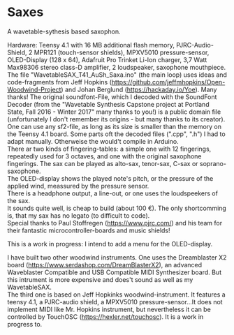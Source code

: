 # Saxes
A wavetable-sythesis based saxophon.

Hardware: Teensy 4.1 with 16 MB additional flash memory, PJRC-Audio-Shield, 2 MPR121 (touch-sensor shields), MPXV5010 pressure-sensor, OLED-Display (128 x 64), Adafruit Pro Trinket Li-Ion charger, 3,7 Watt Max98306 stereo class-D amplifier, 2 loudspeaker, saxophone mouthpiece.  
The file "WavetableSAX_T41_AuSh_Saxa.ino" (the main loop) uses ideas and code-fragments from Jeff Hopkins (https://github.com/jeffmhopkins/Open-Woodwind-Project) and Johan Berglund (https://hackaday.io/Yoe). Many thanks! The original soundfont-File, which I decoded with the SoundFont Decoder (from the "Wavetable Synthesis Capstone project at Portland State, Fall 2016 - Winter 2017" many thanks to you!) is a public domain file (unfortunately I don't remember its origins - but many thanks to its creator). One can use any sf2-file, as long as its size is smaller than the memory on the Teensy 4.1 board. Some parts oft the decoded files (".cpp", ".h") I had to adapt manually. Otherweise the would't compile in Arduino.  
There ar two kinds of fingering-tables: a simple one with 12 fingerings, repeatedly used for 3 octaves, and one with the original saxophone fingerings. The sax can be played as alto-sax, tenor-sax, C-sax or soprano-saxophone.  
The OLED-display shows the played note's pitch, or the pressure of the applied wind, meassured by the pressure sensor.  
There is a headphone output, a line-out, or one uses the loudspeekers of the sax.  
It sounds quite well, is cheap to build (about 100 €). The only shortcomming is, that my sax has no legato (to difficult to code).  
Special thanks to Paul Stoffregen (https://www.pjrc.com/) and his team for their fantastic microcontroller-boards and music shields!  
  
This is a work in progress: I intend to add a menu for the OLED-display.  
  
I have built two other woodwind instruments. One uses the Dreamblaster X2 board (https://www.serdashop.com/DreamBlasterX2), an advanced Waveblaster Compatible and USB Compatible MIDI Synthesizer board. But this intrument is more expensive and does't sound as well as my WavetableSAX.  
The third one is based on Jeff Hopkinks woodwind-instrument. It features a teensy 4.1, a PJRC-audio shield, a MPXV5010 pressure-sensor...It does not implement MIDI like Mr. Hopkins instrument, but nevertheless it can be controlled by TouchOSC (https://hexler.net/touchosc). It is a work in progress to.

